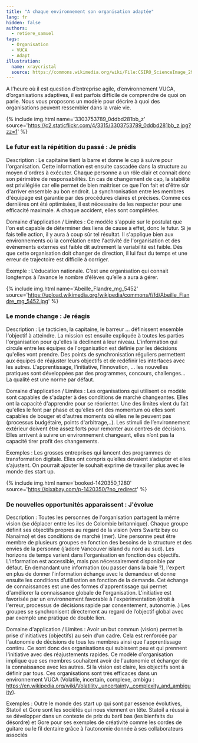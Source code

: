 ```yaml
---
title: "A chaque environnement son organisation adaptée"
lang: fr
hidden: false
authors:
  - retiere_samuel
tags:
  - Organisation
  - VUCA
  - Adapt
illustration:
  name: xraycristal
  source: https://commons.wikimedia.org/wiki/File:CSIRO_ScienceImage_296_Protein_Crystals_Use_in_XRay_Crystallography.jpg
---
```

A l’heure où il est question d’entreprise agile, d’environnement VUCA, d’organisations adaptives, il est parfois difficile de comprendre de quoi on parle. Nous vous proposons un modèle pour décrire à quoi des organisations peuvent ressembler dans la vraie vie.

{% include img.html
    name='3303753789_0ddbd281bb_z'
    source='https://c2.staticflickr.com/4/3315/3303753789_0ddbd281bb_z.jpg?zz=1'
%}
### Le futur est la répétition du passé : Je prédis
Description : Le capitaine tient la barre et donne le cap à suivre pour l'organisation. Cette information est ensuite cascadée dans la structure au moyen d'ordres à exécuter. Chaque personne a un rôle clair et connait donc son périmètre de responsabilités. En cas de changement de cap, la stabilité est privilégiée car elle permet de bien maitriser ce que l'on fait et d'être sûr d'arriver ensemble au bon endroit. La synchronisation entre les membres d'équipage est garantie par des procédures claires et précises. Comme ces dernières ont été optimisées, il est nécessaire de les respecter pour une efficacité maximale. A chaque accident, elles sont complétées.

Domaine d'application / Limites : Ce modèle s'appuie sur le postulat que l'on est capable de déterminer des liens de cause à effet, donc le futur. Si je fais telle action, il y aura à coup sûr tel résultat. Il s'applique bien aux environnements où la corrélation entre l'activité de l'organisation et des évènements externes est faible dit autrement la variabilité est faible. Dès que cette organisation doit changer de direction, il lui faut du temps et une erreur de trajectoire est difficile à corriger.

Exemple : L’éducation nationale. C’est une organisation qui connait longtemps à l’avance le nombre d’élèves qu’elle a aura à gérer. 

{% include img.html
    name='Abeille_Flandre_mg_5452'
    source='https://upload.wikimedia.org/wikipedia/commons/f/fd/Abeille_Flandre_mg_5452.jpg'
%}
### Le monde change : Je réagis
Description : Le tacticien, la capitaine, le barreur ... définissent ensemble l'objectif à atteindre. La mission est ensuite expliquée à toutes les parties l'organisation pour qu'elles la déclinent à leur niveau. L'information qui circule entre les équipes de l'organisation est définie par les décisions qu'elles vont prendre. Des points de synchronisation réguliers permettent aux équipes de réajuster leurs objectifs et de redéfinir les interfaces avec les autres. L'apprentissage, l’initiative, l’innovation, … les nouvelles pratiques sont développées par des programmes, concours, challenges... La qualité est une norme par défaut. 

Domaine d'application / Limites : Les organisations qui utilisent ce modèle sont capables de s'adapter à des conditions de marché changeantes. Elles ont la capacité d'apprendre pour se réorienter. Une des limites vient du fait qu'elles le font par phase et qu'elles ont des momentum où elles sont capables de bouger et d'autres moments où elles ne le peuvent pas (processus budgétaire, points d'arbitrage,..). Les stimuli de l’environnement extérieur doivent être assez forts pour remonter aux centres de décisions. Elles arrivent à suivre un environnement changeant, elles n’ont pas la capacité tirer profit des changements.

Exemples : Les grosses entreprises qui lancent des programmes de transformation digitale. Elles ont compris qu’elles devaient s’adapter et elles s’ajustent. On pourrait ajouter le souhait exprimé de travailler plus avec le monde des start up.

{% include img.html
    name='booked-1420350_1280'
    source='https://pixabay.com/p-1420350/?no_redirect'
%}
### De nouvelles opportunités apparaissent : J'évolue
Description : Toutes les personnes de l'organisation partagent la même vision (se déplacer entre les iles de Colombie britannique). Chaque groupe définit ses objectifs propres au regard de la vision (vers Swartz bay ou Nanaimo) et des conditions de marché (mer). Une personne peut être membre de plusieurs groupes en fonction des besoins de la structure et des envies de la personne (j’adore Vancouver island du nord au sud). Les horizons de temps varient dans l'organisation en fonction des objectifs. L'information est accessible, mais pas nécessairement disponible par défaut. En demandant une information (ou passer dans la baie ?), l'expert en plus de donner l'information échange avec le demandeur et donne ensuite les conditions d’utilisation en fonction de la demande. Cet échange de connaissances est une des formes d'apprentissage qui permet d'améliorer la connaissance globale de l'organisation. L'initiative est favorisée par un environnement favorable à l'expérimentation (droit à l'erreur, processus de décisions rapide par consentement, autonomie..) Les groupes se synchronisent directement au regard de l’objectif global avec par exemple une pratique de double lien.

Domaine d'application / Limites : Avoir un but commun (vision) permet la prise d'initiatives (objectifs) au sein d'un cadre. Cela est renforcée par l'autonomie de décisions de tous les membres ainsi que l'apprentissage continu. Ce sont donc des organisations qui subissent peu et qui prennent l'initiative avec des réajustements rapides. Ce modèle d'organisation implique que ses membres souhaitent avoir de l'autonomie et échanger de la connaissance avec les autres. Si la vision est claire, les objectifs sont à définir par tous. Ces organisations sont très efficaces dans un environnement VUCA (Volatile, incertain, complexe, ambigu : https://en.wikipedia.org/wiki/Volatility,_uncertainty,_complexity_and_ambiguity).

Exemples : Outre le monde des start up qui sont par essence évolutives, Statoil et Gore sont les sociétés qui nous viennent en tête. Statoil a réussi à se développer dans un contexte de prix du baril bas (les bienfaits du désordre) et Gore pour ses exemples de créativité comme les cordes de guitare ou le fil dentaire grâce à l’autonomie donnée à ses collaborateurs associés 

